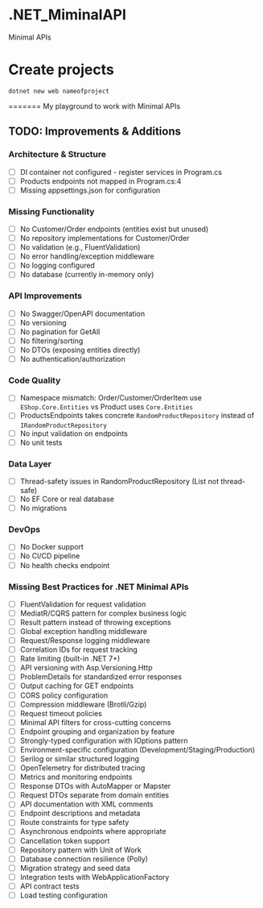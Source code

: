 # .NET_MiminalAPI

Minimal APIs

# Create projects

```
dotnet new web nameofproject
```

=======
My playground to work with Minimal APIs

## TODO: Improvements & Additions

### Architecture & Structure
- [ ] DI container not configured - register services in Program.cs
- [ ] Products endpoints not mapped in Program.cs:4
- [ ] Missing appsettings.json for configuration

### Missing Functionality
- [ ] No Customer/Order endpoints (entities exist but unused)
- [ ] No repository implementations for Customer/Order
- [ ] No validation (e.g., FluentValidation)
- [ ] No error handling/exception middleware
- [ ] No logging configured
- [ ] No database (currently in-memory only)

### API Improvements
- [ ] No Swagger/OpenAPI documentation
- [ ] No versioning
- [ ] No pagination for GetAll
- [ ] No filtering/sorting
- [ ] No DTOs (exposing entities directly)
- [ ] No authentication/authorization

### Code Quality
- [ ] Namespace mismatch: Order/Customer/OrderItem use `EShop.Core.Entities` vs Product uses `Core.Entities`
- [ ] ProductsEndpoints takes concrete `RandomProductRepository` instead of `IRandomProductRepository`
- [ ] No input validation on endpoints
- [ ] No unit tests

### Data Layer
- [ ] Thread-safety issues in RandomProductRepository (List<T> not thread-safe)
- [ ] No EF Core or real database
- [ ] No migrations

### DevOps
- [ ] No Docker support
- [ ] No CI/CD pipeline
- [ ] No health checks endpoint

### Missing Best Practices for .NET Minimal APIs
- [ ] FluentValidation for request validation
- [ ] MediatR/CQRS pattern for complex business logic
- [ ] Result pattern instead of throwing exceptions
- [ ] Global exception handling middleware
- [ ] Request/Response logging middleware
- [ ] Correlation IDs for request tracking
- [ ] Rate limiting (built-in .NET 7+)
- [ ] API versioning with Asp.Versioning.Http
- [ ] ProblemDetails for standardized error responses
- [ ] Output caching for GET endpoints
- [ ] CORS policy configuration
- [ ] Compression middleware (Brotli/Gzip)
- [ ] Request timeout policies
- [ ] Minimal API filters for cross-cutting concerns
- [ ] Endpoint grouping and organization by feature
- [ ] Strongly-typed configuration with IOptions pattern
- [ ] Environment-specific configuration (Development/Staging/Production)
- [ ] Serilog or similar structured logging
- [ ] OpenTelemetry for distributed tracing
- [ ] Metrics and monitoring endpoints
- [ ] Response DTOs with AutoMapper or Mapster
- [ ] Request DTOs separate from domain entities
- [ ] API documentation with XML comments
- [ ] Endpoint descriptions and metadata
- [ ] Route constraints for type safety
- [ ] Asynchronous endpoints where appropriate
- [ ] Cancellation token support
- [ ] Repository pattern with Unit of Work
- [ ] Database connection resilience (Polly)
- [ ] Migration strategy and seed data
- [ ] Integration tests with WebApplicationFactory
- [ ] API contract tests
- [ ] Load testing configuration
